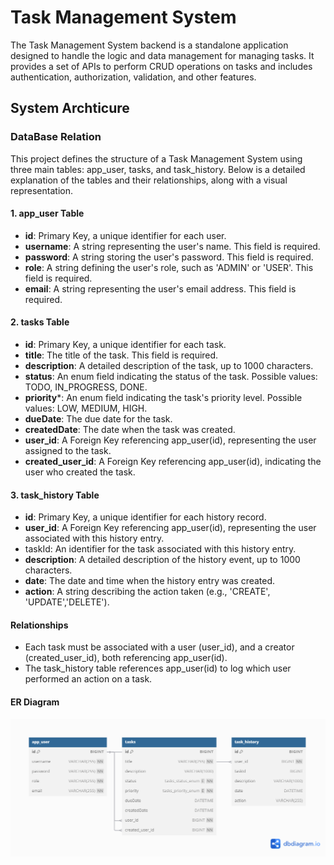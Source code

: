 # Task Management System

The Task Management System backend is a standalone application designed to handle the logic and data management
for managing tasks. It provides a set of APIs to perform CRUD operations on tasks and includes authentication,
authorization, validation, and other features.

## System Archticure 

### DataBase Relation 
This project defines the structure of a Task Management System using three main tables: app_user, tasks, and task_history. Below is a detailed explanation of the tables and their relationships, along with a visual representation.

#### 1. app_user Table
- **id**: Primary Key, a unique identifier for each user.
- **username**: A string representing the user's name. This field is required.
- **password**: A string storing the user's password. This field is required.
- **role**: A string defining the user's role, such as 'ADMIN' or 'USER'. This field is required.
- **email**: A string representing the user's email address. This field is required.
#### 2. tasks Table
 - **id**: Primary Key, a unique identifier for each task.
- **title**: The title of the task. This field is required.
- **description**: A detailed description of the task, up to 1000 characters.
- **status**: An enum field indicating the status of the task. Possible values: TODO, IN_PROGRESS, DONE.
- **priority***: An enum field indicating the task's priority level. Possible values: LOW, MEDIUM, HIGH.
- **dueDate**: The due date for the task.
- **createdDate**: The date when the task was created.
- **user_id**: A Foreign Key referencing app_user(id), representing the user assigned to the task.
- **created_user_id**: A Foreign Key referencing app_user(id), indicating the user who created the task.
#### 3. task_history Table
- **id**: Primary Key, a unique identifier for each history record.
- **user_id**: A Foreign Key referencing app_user(id), representing the user associated with this history entry.
- taskId: An identifier for the task associated with this history entry.
- **description**: A detailed description of the history event, up to 1000 characters.
- **date**: The date and time when the history entry was created.
- **action**: A string describing the action taken (e.g., 'CREATE', 'UPDATE','DELETE').
#### Relationships
- Each task must be associated with a user (user_id), and a creator (created_user_id), both referencing app_user(id).
- The task_history table references app_user(id) to log which user performed an action on a task.
#### ER Diagram
![ER](/Image/relationDigram.png)

